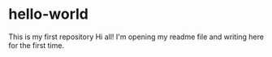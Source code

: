 # hello-world
This is my first repository
Hi all! I'm opening my readme file and writing here for the first time.
